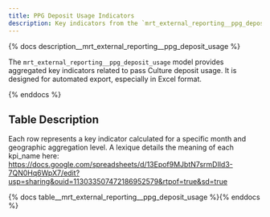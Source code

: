 ```yaml
---
title: PPG Deposit Usage Indicators
description: Key indicators from the `mrt_external_reporting__ppg_deposit_usage` model.
---
```


{% docs description__mrt_external_reporting__ppg_deposit_usage %}

The `mrt_external_reporting__ppg_deposit_usage` model provides aggregated key indicators related to pass Culture deposit usage.
It is designed for automated export, especially in Excel format.

{% enddocs %}

## Table Description

Each row represents a key indicator calculated for a specific month and geographic aggregation level.
A lexique details the meaning of each kpi_name here: https://docs.google.com/spreadsheets/d/13Epof9MJbtN7srmDIld3-7QN0Hq6WpX7/edit?usp=sharing&ouid=113033507472186952579&rtpof=true&sd=true

{% docs table__mrt_external_reporting__ppg_deposit_usage %}{% enddocs %}
